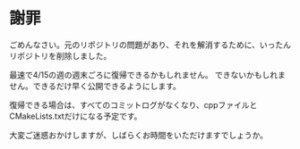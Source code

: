 # 謝罪

ごめんなさい。元のリポジトリの問題があり、それを解消するために、いったんリポジトリを削除しました。

最速で4/15の週の週末ごろに復帰できるかもしれません。
できないかもしれません。できるだけ早く公開できるようにします。

復帰できる場合は、すべてのコミットログがなくなり、cppファイルとCMakeLists.txtだけになる予定です。

大変ご迷惑おかけしますが、しばらくお時間をいただけますでしょうか。
